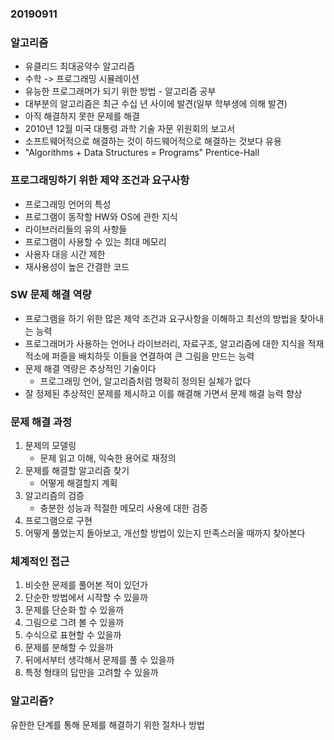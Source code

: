 ### 20190911

### 알고리즘

- 유클리드 최대공약수 알고리즘
- 수학 -> 프로그래밍 시뮬레이션
- 유능한 프로그래머가 되기 위한 방법 - 알고리즘 공부
- 대부분의 알고리즘은 최근 수십 년 사이에 발견(일부 학부생에 의해 발견)
- 아직 해결하지 못한 문제를 해결
- 2010년 12월 미국 대통령 과학 기술 자문 위원회의 보고서
- 소프트웨어적으로 해결하는 것이 하드웨어적으로 해결하는 것보다 유용
- "Algorithms + Data Structures = Programs" Prentice-Hall

### 프로그래밍하기 위한 제약 조건과 요구사항

* 프로그래밍 언어의 특성
* 프로그램이 동작할 HW와 OS에 관한 지식
* 라이브러리들의 유의 사항들
* 프로그램이 사용할 수 있는 최대 메모리
* 사용자 대응 시간 제한
* 재사용성이 높은 간결한 코드

### SW 문제 해결 역량

* 프로그램을 하기 위한 많은 제약 조건과 요구사항을 이해하고 최선의 방법을 찾아내는 능력
* 프로그래머가 사용하는 언어나 라이브러리, 자료구조, 알고리즘에 대한 지식을 적재적소에 퍼즐을 배치하듯 이들을 연결하여 큰 그림을 만드는 능력
* 문제 해결 역량은 추상적인 기술이다
  * 프로그래밍 언어, 알고리즘처럼 명확히 정의된 실체가 없다
* 잘 정제된 추상적인 문제를 제시하고 이를 해결해 가면서 문제 해결 능력 향상

### 문제 해결 과정

1. 문제의 모델링
   * 문제 읽고 이해, 익숙한 용어로 재정의
2. 문제를 해결할 알고리즘 찾기
   * 어떻게 해결할지 계획
3. 알고리즘의 검증
   * 충분한 성능과 적절한 메모리 사용에 대한 검증
4. 프로그램으로 구현
5. 어떻게 풀었는지 돌아보고, 개선할 방법이 있는지 만족스러울 때까지 찾아본다

### 체계적인 접근

1. 비슷한 문제를 풀어본 적이 있던가
2. 단순한 방법에서 시작할 수 있을까
3. 문제를 단순화 할 수 있을까
4. 그림으로 그려 볼 수 있을까
5. 수식으로 표현할 수 있을까
6. 문제를 분해할 수 있을까
7. 뒤에서부터 생각해서 문제를 풀 수 있을까
8. 특정 형태의 답만을 고려할 수 있을까

### 알고리즘?

유한한 단계를 통해 문제를 해결하기 위한 절차나 방법

